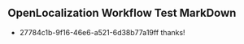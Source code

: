## OpenLocalization Workflow Test MarkDown
* 27784c1b-9f16-46e6-a521-6d38b77a19ff 
thanks!<!--HONumber=Mar16_HO2-->
